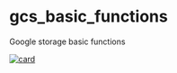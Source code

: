 # gcs_basic_functions
Google storage basic functions

[![card](https://github-readme-stats.vercel.app/api?username=antonio258&theme=default)](https://github.com/antonio258/)

